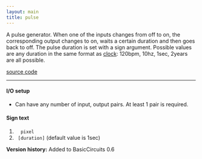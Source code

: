 ```yaml
---
layout: main
title: pulse
---
```


A pulse generator. When one of the inputs changes from off to on, the corresponding output changes to on, waits a certain duration and then goes back to off. The pulse duration is set with a sign argument. Possible values are any duration in the same format as [clock](Clock): 120bpm, 10hz, 1sec, 2years are all possible.

[source code](https://github.com/eisental/BasicCircuits/blob/master/src/main/java/org/tal/basiccircuits/pulse.java)
    
* * *


#### I/O setup 
* Can have any number of input, output pairs. At least 1 pair is required.

#### Sign text
1. `   pixel   `
2. `  [duration] ` (default value is 1sec)

__Version history:__ Added to BasicCircuits 0.6